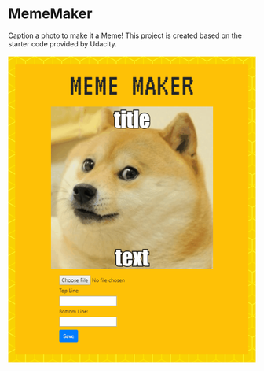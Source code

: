# MemeMaker
Caption a photo to make it a Meme!
This project is created based on the starter code provided by Udacity.
<br><br>
![screenshot](doge.gif)

